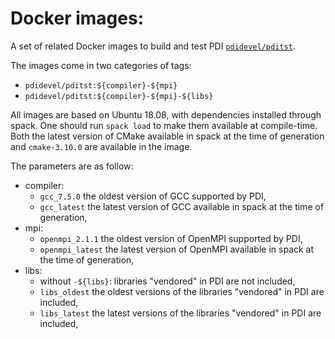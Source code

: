 # Docker images:

A set of related Docker images to build and test PDI 
[`pdidevel/pditst`](https://hub.docker.com/repository/docker/pdidevel/pditst).

The images come in two categories of tags:
* `pdidevel/pditst:${compiler}-${mpi}`
* `pdidevel/pditst:${compiler}-${mpi}-${libs}`

All images are based on Ubuntu 18.08, with dependencies installed through
spack.
One should run `spack load` to make them available at compile-time.
Both the latest version of CMake available in spack at the time of
generation and `cmake-3.10.0` are available in the image.

The parameters are as follow:
* compiler:
  - `gcc_7.5.0`  the oldest version of GCC supported by PDI,
  - `gcc_latest` the latest version of GCC available in spack at the time of
    generation,
* mpi:
  - `openmpi_2.1.1`  the oldest version of OpenMPI supported by PDI,
  - `openmpi_latest` the latest version of OpenMPI available in spack at the
    time of generation,
* libs:
  - without `-${libs}`: libraries "vendored" in PDI are not included,
  - `libs_oldest` the oldest versions of the libraries "vendored" in PDI are
    included,
  - `libs_latest` the latest versions of the libraries "vendored" in PDI are
    included,
